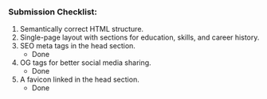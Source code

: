### Submission Checklist:

1. Semantically correct HTML structure.
2. Single-page layout with sections for education, skills, and career history.
3. SEO meta tags in the head section.
   - Done
4. OG tags for better social media sharing.
   - Done
5. A favicon linked in the head section.
   - Done
